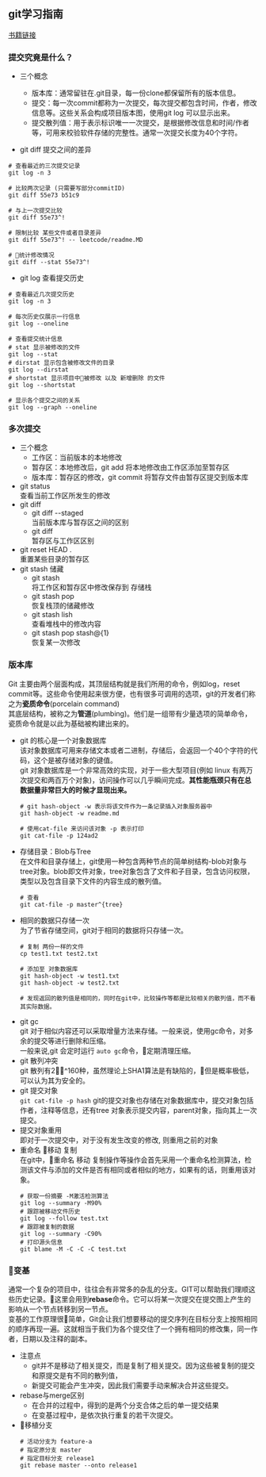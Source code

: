 ## git学习指南 
[书籍链接](!https://item.jd.com/12023485.html)

### 提交究竟是什么？
- 三个概念
    - 版本库：通常留驻在.git目录，每一份clone都保留所有的版本信息。
    - 提交：每一次commit都称为一次提交，每次提交都包含时间，作者，修改信息等。这些关系会构成项目版本图，使用git log 可以显示出来。
    - 提交散列值：用于表示标识唯一一次提交，是根据修改信息和时间/作者等，可用来校验软件存储的完整性。通常一次提交长度为40个字符。

- git diff 提交之间的差异<br>
```
# 查看最近的三次提交记录
git log -n 3

# 比较两次记录 (只需要写部分commitID)
git diff 55e73 b51c9

# 与上一次提交比较
git diff 55e73^!

# 限制比较 某些文件或者目录差异
git diff 55e73^! -- leetcode/readme.MD

# 统计修改情况
git diff --stat 55e73^!
```
- git log 查看提交历史<br>
```
# 查看最近几次提交历史
git log -n 3

# 每次历史仅展示一行信息
git log --oneline

# 查看提交统计信息
# stat 显示被修改的文件
git log --stat
# dirstat 显示包含被修改文件的目录
git log --dirstat
# shortstat 显示项目中被修改 以及 新增删除 的文件
git log --shortstat

# 显示各个提交之间的关系
git log --graph --oneline
```

### 多次提交
- 三个概念
    - 工作区：当前版本的本地修改
    - 暂存区：本地修改后，git add 将本地修改由工作区添加至暂存区
    - 版本库：暂存区的修改，git commit 将暂存文件由暂存区提交到版本库
- git status<br> 查看当前工作区所发生的修改 
- git diff 
    - git diff --staged <br> 当前版本库与暂存区之间的区别
    - git diff <br> 暂存区与工作区区别
- git reset HEAD . <br> 重置某些目录的暂存区 
- git stash 储藏
    - git stash <br> 将工作区和暂存区中修改保存到 存储栈
    - git stash pop <br> 恢复栈顶的储藏修改
    - git stash lish <br> 查看堆栈中的修改内容
    - git stash pop stash@{1} <br> 恢复某一次修改


### 版本库
Git 主要由两个层面构成，其顶层结构就是我们所用的命令，例如log，reset commit等。这些命令使用起来很方便，也有很多可调用的选项，git的开发者们称之为**瓷质命令**(porcelain command)<br>
其底层结构，被称之为**管道**(plumbing)。他们是一组带有少量选项的简单命令，瓷质命令就是以此为基础被构建出来的。
- git 的核心是一个对象数据库<br>
    该对象数据库可用来存储文本或者二进制，存储后，会返回一个40个字符的代码，这个是被存储对象的键值。<br>
    git 对象数据库是一个非常高效的实现，对于一些大型项目(例如 linux 有两万次提交和两百万个对象)，访问操作可以几乎瞬间完成。**其性能瓶颈只有在总数据量非常巨大的时候才显现出来。**
    ```
    # git hash-object -w 表示将该文件作为一条记录插入对象服务器中
    git hash-object -w readme.md

    # 使用cat-file 来访问该对象 -p 表示打印
    git cat-file -p 124ad2
    ```
- 存储目录：Blob与Tree<br>
    在文件和目录存储上，git使用一种包含两种节点的简单树结构-blob对象与tree对象。blob即文件对象，tree对象包含了文件和子目录，包含访问权限，类型以及包含目录下文件的内容生成的散列值。
    ```
    # 查看
    git cat-file -p master^{tree}
    ```
- 相同的数据只存储一次<br>
    为了节省存储空间，git对于相同的数据将只存储一次。
    ```
    # 复制 两份一样的文件
    cp test1.txt test2.txt

    # 添加至 对象数据库
    git hash-object -w test1.txt
    git hash-object -w test2.txt

    # 发现返回的散列值是相同的，同时在git中，比较操作等都是比较相关的散列值，而不看其实际数据。
    ```
- git gc <br>
    git 对于相似内容还可以采取增量方法来存储。一般来说，使用gc命令，对多余的提交等进行删除和压缩。<br>
    一般来说,git 会定时运行 `auto gc`命令，定期清理压缩。
- git 散列冲突 <br>
    git 散列有2^160种，虽然理论上SHA1算法是有缺陷的，但是概率极低，可以认为其为安全的。
- git 提交对象 <br>
     `git cat-file -p hash` git的提交对象也存储在对象数据库中，提交对象包括作者，注释等信息，还有tree 对象表示提交内容，parent对象，指向其上一次提交。
- 提交对象重用 <br>
    即对于一次提交中，对于没有发生改变的修改, 则重用之前的对象
- 重命名 移动 复制 <br>
    在git中，重命名 移动 复制操作等操作会首先采用一个重命名检测算法，检测该文件与添加的文件是否有相同或者相似的地方，如果有的话，则重用该对象。
    ```
    # 获取一份摘要 -M激活检测算法
    git log --summary -M90%
    # 跟踪被移动文件历史
    git log --follow test.txt
    # 跟踪被复制的数据
    git log --summary -C90%
    # 打印源头信息
    git blame -M -C -C -C test.txt
    ```

### 变基
通常一个复杂的项目中，往往会有非常多的杂乱的分支。GIT可以帮助我们理顺这些历史记录。这里会用到**rebase**命令。它可以将某一次提交在提交图上产生的影响从一个节点转移到另一节点。<br>变基的工作原理很简单，Git会让我们想要移动的提交序列在目标分支上按照相同的顺序再现一遍。这就相当于我们为各个提交住了一个拥有相同的修改集，同一作者，日期以及注释的副本。
- 注意点
    - git并不是移动了相关提交，而是复制了相关提交。因为这些被复制的提交和原提交是有不同的散列值，
    - 新提交可能会产生冲突，因此我们需要手动来解决合并这些提交。
- rebase与merge区别
    - 在合并的过程中，得到的是两个分支合体之后的单一提交结果
    - 在变基过程中，是依次执行重复的若干次提交。
- 移植分支
    ```
    # 活动分支为 feature-a
    # 指定原分支 master
    # 指定目标分支 release1
    git rebase master --onto release1
    ``` 
